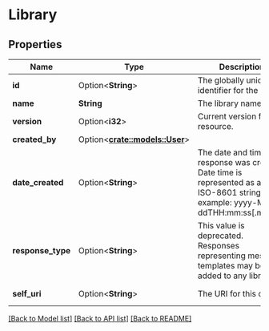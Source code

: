 # Library

## Properties

Name | Type | Description | Notes
------------ | ------------- | ------------- | -------------
**id** | Option<**String**> | The globally unique identifier for the object. | [optional][readonly]
**name** | **String** | The library name. | 
**version** | Option<**i32**> | Current version for this resource. | [optional][readonly]
**created_by** | Option<[**crate::models::User**](User.md)> |  | [optional]
**date_created** | Option<**String**> | The date and time the response was created. Date time is represented as an ISO-8601 string. For example: yyyy-MM-ddTHH:mm:ss[.mmm]Z | [optional][readonly]
**response_type** | Option<**String**> | This value is deprecated. Responses representing message templates may be added to any library. | [optional]
**self_uri** | Option<**String**> | The URI for this object | [optional][readonly]

[[Back to Model list]](../README.md#documentation-for-models) [[Back to API list]](../README.md#documentation-for-api-endpoints) [[Back to README]](../README.md)


